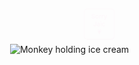 
<!DOCTYPE html>
<html lang="en">
<head>
  <meta charset="UTF-8" />
  <meta name="viewport" content="width=device-width, initial-scale=1.0"/>
  <title>Sorry Jaic 💗</title>
  <style>
    body {
      margin: 0;
      padding: 0;
      background: url('https://i.ibb.co/XzYHbg0/eiffel-bg.jpg') no-repeat center center fixed;

      background-size: cover;
      display: flex;
      justify-content: center;
      align-items: center;
      height: 100vh;
      font-family: 'Comic Sans MS', cursive, sans-serif;
    }

    .container {
      text-align: center;
      position: relative;
    }

    .monkey {
      max-width: 300px;
      animation: float 3s ease-in-out infinite;
      z-index: 2;
      position: relative;
    }

    .speech-bubble {
      position: absolute;
      top: -80px;
      left: 50%;
      transform: translateX(-50%);
      background: rgba(255, 255, 255, 0.9);
      border-radius: 10px;
      padding: 10px 20px;
      border: 2px solid #ff69b4;
      font-size: 1.2rem;
      color: #ff1493;
      box-shadow: 2px 4px 8px rgba(0, 0, 0, 0.2);
      animation: popIn 1.5s ease forwards;
      z-index: 3;
    }

    @keyframes float {
      0%, 100% { transform: translateY(0); }
      50% { transform: translateY(-10px); }
    }

    @keyframes popIn {
      0% { opacity: 0; transform: scale(0.5); }
      100% { opacity: 1; transform: scale(1); }
    }

    @media (max-width: 500px) {
      .speech-bubble {
        font-size: 1rem;
        padding: 8px 16px;
        top: -70px;
      }
      .monkey {
        max-width: 200px;
      }
    }
  </style>
</head>
<body>

  <div class="container">
    <div class="speech-bubble">Sorry Jaic 💗</div>
    <img class="monkey" src="https://i.ibb.co/1nLbtz8/monkey-ice-cream.png" alt="Monkey holding ice cream">

  </div>

</body>
</html>
